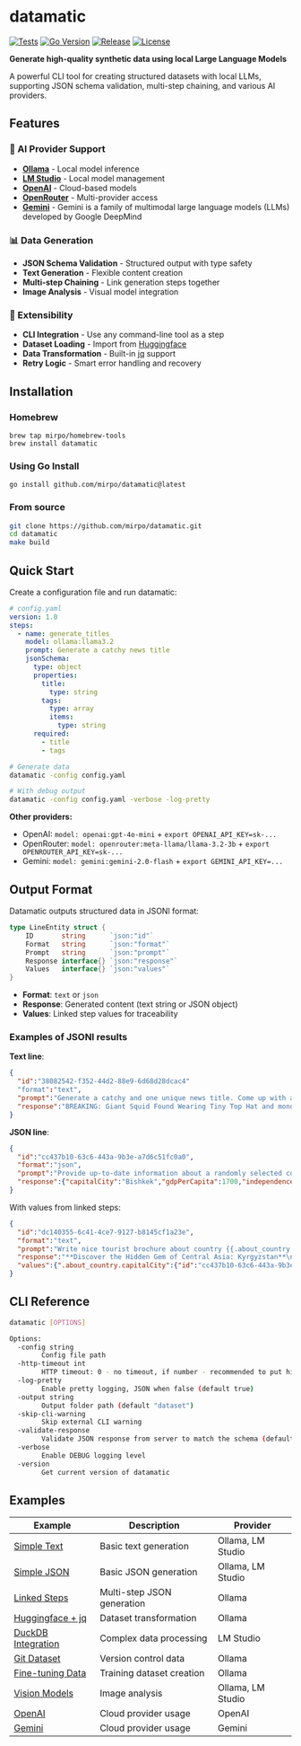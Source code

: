 # datamatic

[![Tests](https://github.com/mirpo/datamatic/actions/workflows/tests.yml/badge.svg)](https://github.com/mirpo/datamatic/actions/workflows/tests.yml)
[![Go Version](https://img.shields.io/github/go-mod/go-version/mirpo/datamatic)](https://golang.org/)
[![Release](https://img.shields.io/github/v/release/mirpo/datamatic)](https://github.com/mirpo/datamatic/releases)
[![License](https://img.shields.io/github/license/mirpo/datamatic)](https://github.com/mirpo/datamatic/blob/main/LICENSE)

**Generate high-quality synthetic data using local Large Language Models**

A powerful CLI tool for creating structured datasets with local LLMs, supporting JSON schema validation, multi-step chaining, and various AI providers.

## Features

### 🤖 AI Provider Support
- **[Ollama](https://ollama.com/download)** - Local model inference
- **[LM Studio](https://lmstudio.ai/download)** - Local model management
- **[OpenAI](https://openai.com/)** - Cloud-based models
- **[OpenRouter](https://openrouter.ai/)** - Multi-provider access
- **[Gemini](https://deepmind.google/models/gemini/)** - Gemini is a family of multimodal large language models (LLMs) developed by Google DeepMind

### 📊 Data Generation
- **JSON Schema Validation** - Structured output with type safety
- **Text Generation** - Flexible content creation
- **Multi-step Chaining** - Link generation steps together
- **Image Analysis** - Visual model integration

### 🔧 Extensibility
- **CLI Integration** - Use any command-line tool as a step
- **Dataset Loading** - Import from [Huggingface](https://huggingface.co/datasets)
- **Data Transformation** - Built-in [jq](https://github.com/jqlang/jq) support
- **Retry Logic** - Smart error handling and recovery

## Installation

### Homebrew

```shell
brew tap mirpo/homebrew-tools
brew install datamatic
```

### Using Go Install

```shell
go install github.com/mirpo/datamatic@latest
```

### From source

```bash
git clone https://github.com/mirpo/datamatic.git
cd datamatic
make build
```

## Quick Start

Create a configuration file and run datamatic:

```yaml
# config.yaml
version: 1.0
steps:
  - name: generate_titles
    model: ollama:llama3.2
    prompt: Generate a catchy news title
    jsonSchema:
      type: object
      properties:
        title:
          type: string
        tags:
          type: array
          items:
            type: string
      required:
        - title
        - tags
```

```bash
# Generate data
datamatic -config config.yaml

# With debug output
datamatic -config config.yaml -verbose -log-pretty
```

**Other providers:**
- OpenAI: `model: openai:gpt-4o-mini` + `export OPENAI_API_KEY=sk-...`
- OpenRouter: `model: openrouter:meta-llama/llama-3.2-3b` + `export OPENROUTER_API_KEY=sk-...`
- Gemini: `model: gemini:gemini-2.0-flash` + `export GEMINI_API_KEY=...`

## Output Format

Datamatic outputs structured data in JSONl format:

```go
type LineEntity struct {
	ID       string      `json:"id"`
	Format   string      `json:"format"`
	Prompt   string      `json:"prompt"`
	Response interface{} `json:"response"`
	Values   interface{} `json:"values"`
}
```

- **Format**: `text` or `json`
- **Response**: Generated content (text string or JSON object)
- **Values**: Linked step values for traceability

### Examples of JSONl results

**Text line**:

```json
{
  "id":"38082542-f352-44d2-88e9-6d68d28dcac4"
  "format":"text",
  "prompt":"Generate a catchy and one unique news title. Come up with a wildly different and surprising news headline. Return only one news title per request, without any extra thinking.",
  "response":"BREAKING: Giant Squid Found Wearing Tiny Top Hat and monocle in Remote Arctic Location"
}
```

**JSON line**:

```json
{
  "id":"cc437b10-63c6-443a-9b3e-a7d6c51fc0a0",
  "format":"json",
  "prompt":"Provide up-to-date information about a randomly selected country, including its name, population, land area, UN membership status, capital city, GDP per capita, official languages, and year of independence. Return the data in a structured JSON format according to the schema below.",
  "response":{"capitalCity":"Bishkek","gdpPerCapita":1700,"independenceYear":1991,"isUNMember":true,"languages":["Kyr Kyrgyz","Russian"],"name":"Kyrgyzstan","population":6184000,"totalCountryArea":199912}
}
```

With values from linked steps:

```json
{
  "id":"dc140355-6c41-4ce7-9127-b8145cf1a23e",
  "format":"text",
  "prompt":"Write nice tourist brochure about country {{.about_country.name}}, which capital is {{.about_country.capitalCity}}, area {{.about_country.totalCountryArea}}, independenceYear: {{.about_country.independenceYear}} and official languages are {{.about_country.languages}}.",
  "response":"**Discover the Hidden Gem of Central Asia: Kyrgyzstan**\n\nTucked away in the heart of Central Asia, Kyrgyzstan is a land of breathtaking beauty, rich history, and warm hospitality. Our capital city, Bishkek, is a bustling metropolis surrounded by the stunning Tian Shan mountains, waiting to be explored.\n\n**A Brief History**\n\nKyrgyzstan gained its independence on August 31, 1991...",
  "values":{".about_country.capitalCity":{"id":"cc437b10-63c6-443a-9b3e-a7d6c51fc0a0","content":"Bishkek"},".about_country.independenceYear":{"id":"cc437b10-63c6-443a-9b3e-a7d6c51fc0a0","content":"1991"},".about_country.languages":{"id":"cc437b10-63c6-443a-9b3e-a7d6c51fc0a0","content":"Kyr Kyrgyz, Russian"},".about_country.name":{"id":"cc437b10-63c6-443a-9b3e-a7d6c51fc0a0","content":"Kyrgyzstan"},".about_country.totalCountryArea":{"id":"cc437b10-63c6-443a-9b3e-a7d6c51fc0a0","content":"199912"}}
}
```

## CLI Reference

```bash
datamatic [OPTIONS]

Options:
  -config string
        Config file path
  -http-timeout int
        HTTP timeout: 0 - no timeout, if number - recommended to put high on poor hardware (default 300)
  -log-pretty
        Enable pretty logging, JSON when false (default true)
  -output string
        Output folder path (default "dataset")
  -skip-cli-warning
        Skip external CLI warning
  -validate-response
        Validate JSON response from server to match the schema (default true)
  -verbose
        Enable DEBUG logging level
  -version
        Get current version of datamatic
```

## Examples

| Example                                                                                                                             | Description                | Provider          |
| ----------------------------------------------------------------------------------------------------------------------------------- | -------------------------- | ----------------- |
| [Simple Text](./examples/v1/1.%20simple%20text%20generation,%20not%20linked%20steps/README.md)                                      | Basic text generation      | Ollama, LM Studio |
| [Simple JSON](./examples/v1/2.%20simple%20json%20generation,%20not%20linked%20steps/README.md)                                      | Basic JSON generation      | Ollama, LM Studio |
| [Linked Steps](./examples/v1/3.%20complex%20json,%20linked%20steps/README.md)                                                       | Multi-step JSON generation | Ollama            |
| [Huggingface + jq](./examples/v1/4.%20using%20huggingface%20and%20jq%20cli/README.md)                                               | Dataset transformation     | Ollama            |
| [DuckDB Integration](./examples/v1/5.%20using%20duckdb%20to%20convert%20parquet%20huggingface%20dataset%20and%20lmstudio/README.md) | Complex data processing    | LM Studio         |
| [Git Dataset](./examples/v1/6.%20git%20dataset/README.md)                                                                           | Version control data       | Ollama            |
| [Fine-tuning Data](./examples/v1/7.%20fine-tuning%20dataset/README.md)                                                              | Training dataset creation  | Ollama            |
| [Vision Models](./examples/v1/8.%20hugginface%20images%20and%20qwen2.5vl%20or%20gemma3/README.md)                                   | Image analysis             | Ollama, LM Studio |
| [OpenAI](./examples/v1/9.%20openai-example/README.md)                                                                               | Cloud provider usage       | OpenAI            |
| [Gemini](./examples/v1/10.%20openrouter-example/README.md)                                                                          | Cloud provider usage       | Gemini            |
